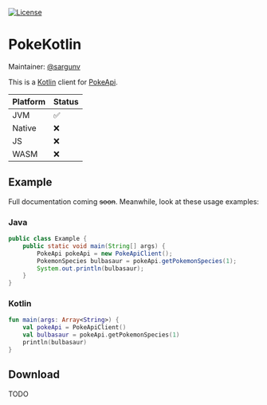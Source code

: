 [![License](https://img.shields.io/github/license/PokeAPI/pokekotlin)](https://github.com/PokeAPI/pokekotlin/blob/master/LICENSE)

# PokeKotlin

Maintainer: [@sargunv](https://github.com/sargunv)

This is a [Kotlin](https://kotlinlang.org/) client for
[PokeApi](https://github.com/PokeAPI/pokeapi).

| Platform | Status             |
| -------- | ------------------ |
| JVM      | :white_check_mark: |
| Native   | :x:                |
| JS       | :x:                |
| WASM     | :x:                |

## Example

Full documentation coming ~~soon~~. Meanwhile, look at these usage examples:

### Java

```java
public class Example {
    public static void main(String[] args) {
        PokeApi pokeApi = new PokeApiClient();
        PokemonSpecies bulbasaur = pokeApi.getPokemonSpecies(1);
        System.out.println(bulbasaur);
    }
}
```

### Kotlin

```kotlin
fun main(args: Array<String>) {
    val pokeApi = PokeApiClient()
    val bulbasaur = pokeApi.getPokemonSpecies(1)
    println(bulbasaur)
}
```

## Download

TODO
